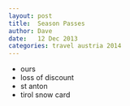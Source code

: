 ```yaml
---
layout: post
title:  Season Passes
author: Dave
date:   12 Dec 2013
categories: travel austria 2014
---
```


- ours
- loss of discount
- st anton
- tirol snow card